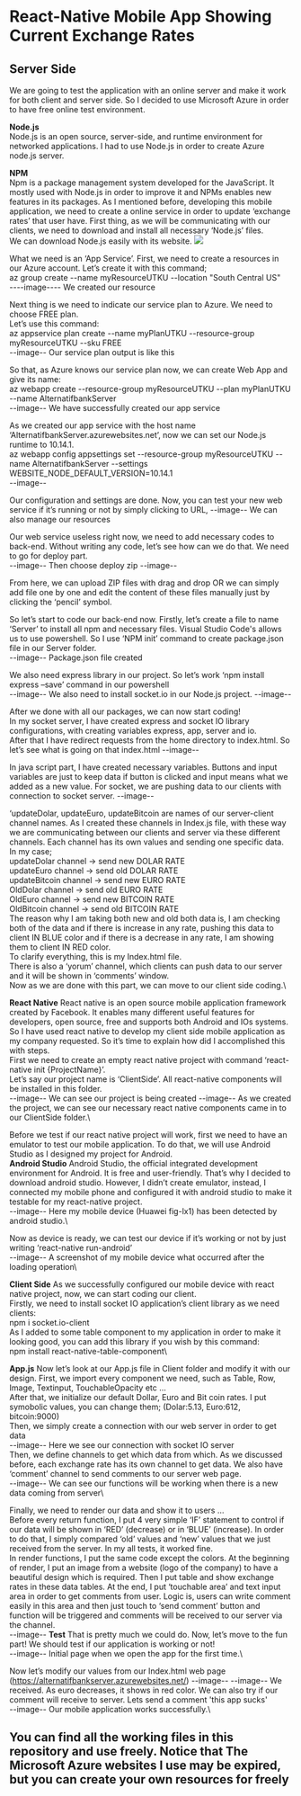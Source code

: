 # React-Native Mobile App Showing Current Exchange Rates

## Server Side
We are going to test the application with an online server and make it work for both client and server side. So I decided to use Microsoft Azure in order to have free online test environment.

**Node.js**\
Node.js is an open source, server-side, and runtime environment for
networked applications. I had to use Node.js in order to create Azure
node.js server. 

**NPM**\
Npm is a package management system developed for the JavaScript. It
mostly used with Node.js in order to improve it and NPMs enables new
features in its packages.
As I mentioned before, developing this mobile application, we need to
create a online service in order to update ‘exchange rates’ that user
have. First thing, as we will be communicating with our
clients, we need to download and install all necessary ‘Node.js’ files.\
We can download Node.js easily with its website.
![](https://wsvincent.com/assets/images/install-node-npm-windows/img1.png)

What we need is an ‘App Service’. First, we need to create a resources in our Azure account. Let’s create it with this command;\
 az  group  create  --name  myResourceUTKU  --location  "South  Central  US"  
 ----image----
 We created our resource
 
Next thing is we need to indicate our service plan to Azure. We need to choose FREE plan.\
Let’s use this command:\
az appservice plan create --name myPlanUTKU --resource-group myResourceUTKU --sku FREE\
--image--
Our service plan output is like this

So that, as Azure knows our service plan now, we can create Web App and give its name:\
az webapp create --resource-group myResourceUTKU --plan myPlanUTKU --name AlternatifbankServer\
--image--
We have successfully created our app service

As we created our app service with the host name ‘AlternatifbankServer.azurewebsites.net’, now we can set our Node.js runtime to 10.14.1.\
az webapp config appsettings set --resource-group myResourceUTKU --name AlternatifbankServer --settings WEBSITE_NODE_DEFAULT_VERSION=10.14.1\
--image--

Our configuration and settings are done. Now, you can test your new web service if it’s running or not by simply clicking to URL\,
--image--
We can also manage our resources

Our web service useless right now, we need to add necessary codes to back-end. Without writing any code, let’s see how can we do that. We need to go for deploy part.\
--image--
Then choose deploy zip
--image--

From here, we can upload ZIP files with drag and drop OR we can
simply add file one by one and edit the content of these files manually
just by clicking the ‘pencil’ symbol.

So let’s start to code our back-end now. Firstly, let’s create a file to name
‘Server’ to install all npm and necessary files. Visual Studio Code's allows us to use powershell. So I use ‘NPM init’ command to create package.json file in our Server folder.\
--image--
Package.json file created

We also need express library in our project. So let’s work ‘npm install express –save’ command in our powershell\
--image--
We also need to install socket.io in our Node.js project.
--image--

After we done with all our packages, we can now start coding!\
In my socket server, I have created express and socket IO library configurations, with creating variables express, app, server and io.\
After that I have redirect requests from the home directory to index.html. So let’s see what is going on that index.html 
--image--

In java script part, I have created necessary variables. Buttons and input variables are just to keep data if button is clicked and input means what we added as a new value. For socket, we are pushing data to our clients with connection to socket server.
--image--

‘updateDolar, updateEuro, updateBitcoin are names of our server-client channel names. As I created these channels in Index.js file, with these way we are communicating between our clients and server via these different channels. Each channel has its own values and sending one specific data. In my case;\
updateDolar channel -> send new DOLAR RATE\
updateEuro channel -> send old DOLAR RATE\
updateBitcoin channel -> send new EURO RATE\
OldDolar channel -> send old EURO RATE\
OldEuro channel -> send new BITCOIN RATE\
OldBitcoin channel -> send old BITCOIN RATE\
The reason why I am taking both new and old both data is, I am checking both of the data and if there is increase in any rate, pushing this data to client IN BLUE color and if there is a decrease in any rate, I am showing them to client IN RED color.\
To clarify everything, this is my Index.html file.\
There is also a ‘yorum’ channel, which clients can push data to our server and it will be shown in ‘comments’ window.\
Now as we are done with this part, we can move to our client side coding.\

**React Native**
React native is an open source mobile application framework created by Facebook. It enables many different useful features for developers, open source, free and supports both Android and IOs systems.\
So I have used react native to develop my client side mobile application as my company requested. So it’s time to explain how did I accomplished this with steps.\
First we need to create an empty react native project with command ‘react-native init {ProjectName}’.\
Let’s say our project name is ‘ClientSide’. All react-native components will be installed in this folder.\
--image--
We can see our project is being created
--image--
As we created the project, we can see our necessary react native components came in to our ClientSide folder.\

Before we test if our react native project will work, first we need to have an emulator to test our mobile application. To do that, we will use Android Studio as I designed my project for Android.\
**Android Studio**
Android Studio, the official integrated development environment for Android. It is free and user-friendly. That’s why I decided to download android studio. However, I didn’t create emulator, instead, I connected my mobile phone and configured it with android studio to make it testable for my react-native project.\
--image--
Here my mobile device (Huawei fig-lx1) has been detected by android studio.\

Now as device is ready, we can test our device if it’s working or not by just writing ‘react-native run-android’\
--image--
 A screenshot of my mobile device what occurred after the loading operation\
 
 **Client Side**
 As we successfully configured our mobile device with react native project, now, we can start coding our client.\
Firstly, we need to install socket IO application’s client library as we need clients:\
npm i socket.io-client\
As I added to some table component to my application in order to make it looking good, you can add this library if you wish by this command: \
npm install react-native-table-component\

**App.js**
Now let’s look at our App.js file in Client folder and modify it with our design. First, we import every component we need, such as Table, Row, Image, Textinput, TouchableOpacity etc …\
After that, we initialize our default Dollar, Euro and Bit coin rates. I put symobolic values, you can change them; (Dolar:5.13, Euro:612, bitcoin:9000)\
Then, we simply create a connection with our web server in order to get data\
--image--
Here we see our connection with socket IO server\
Then, we define channels to get which data from which. As we discussed before, each exchange rate has its own channel to get data. We also have ‘comment’ channel to send comments to our server web page.\
--image--
We can see our functions will be working when there is a new data coming from server\

Finally, we need to render our data and show it to users …\
Before every return function, I put 4 very simple ‘IF’ statement to control if our data will be shown in ‘RED’ (decrease) or in ‘BLUE’ (increase). In order to do that, I simply compared ‘old’ values and ‘new’ values that we just received from the server. In my all tests, it worked fine.\
In render functions, I put the same code except the colors. At the beginning of render, I put an image from a website (logo of
the company) to have a beautiful design which is required. Then I put table and show exchange rates in these data tables. At the
end, I put ‘touchable area’ and text input area in order to get comments from user. Logic is, users can write comment easily
in this area and then just touch to ‘send comment’ button and function will be triggered and comments will be received to our server via the channel.\
--image--
**Test**
That is pretty much we could do. Now, let’s move to the fun part! We should test if our application is working or not!\
--image--
Initial page when we open the app for the first time.\

Now let’s modify our values from our Index.html web page\
(https://alternatifbankserver.azurewebsites.net/)
--image--
--image--
We received. As euro decreases, it shows in red color. We can also try if our comment will receive to server. Lets send a comment 'this app sucks'\
--image--
Our mobile application works successfully.\

## You can find all the working files in this repository and use freely. Notice that The Microsoft Azure websites I use may be expired, but you can create your own resources for freely

















 
